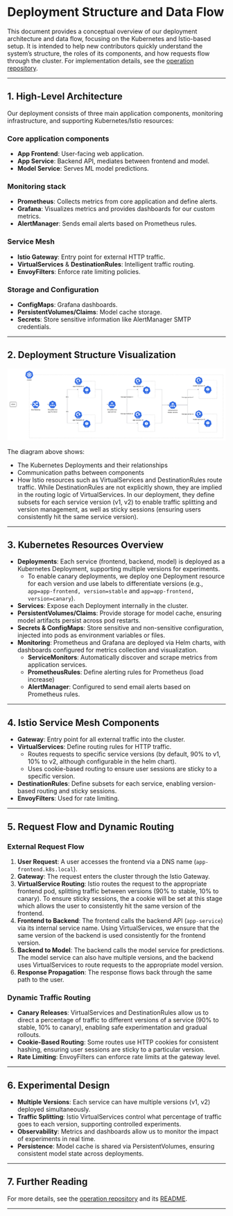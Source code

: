 # Deployment Structure and Data Flow

This document provides a conceptual overview of our deployment architecture and data flow, focusing on the Kubernetes and Istio-based setup. It is intended to help new contributors quickly understand the system’s structure, the roles of its components, and how requests flow through the cluster. For implementation details, see the [operation repository](https://github.com/remla2025-team9/operation).

---

## 1. **High-Level Architecture**

Our deployment consists of three main application components, monitoring infrastructure, and supporting Kubernetes/Istio resources:

### Core application components
- **App Frontend**: User-facing web application.
- **App Service**: Backend API, mediates between frontend and model.
- **Model Service**: Serves ML model predictions.

### Monitoring stack
- **Prometheus**: Collects metrics from core application and define alerts.
- **Grafana**: Visualizes metrics and provides dashboards for our custom metrics.
- **AlertManager**: Sends email alerts based on Prometheus rules.

### Service Mesh

- **Istio Gateway**: Entry point for external HTTP traffic.
- **VirtualServices** & **DestinationRules**: Intelligent traffic routing.
- **EnvoyFilters**: Enforce rate limiting policies.

### Storage and Configuration
- **ConfigMaps**: Grafana dashboards.
- **PersistentVolumes/Claims**: Model cache storage.
- **Secrets**: Store sensitive information like AlertManager SMTP credentials.

---

## 2. **Deployment Structure Visualization**

![Deployment Structure](images/deployment.png)

The diagram above shows:
* The Kubernetes Deployments and their relationships
* Communication paths between components
* How Istio resources such as VirtualServices and DestinationRules route traffic. While DestinationRules are not explicitly shown, they are implied in the routing logic of VirtualServices. In our deployment, they define subsets for each service version (v1, v2) to enable traffic splitting and version management, as well as sticky sessions (ensuring users consistently hit the same service version).

---

## 3. **Kubernetes Resources Overview**

- **Deployments**: Each service (frontend, backend, model) is deployed as a Kubernetes Deployment, supporting multiple versions for experiments.
    - To enable canary deployments, we deploy one Deployment resource for each version and use labels to differentiate versions (e.g., `app=app-frontend, version=stable` and `app=app-frontend, version=canary`).
- **Services**: Expose each Deployment internally in the cluster.
- **PersistentVolumes/Claims**: Provide storage for model cache, ensuring model artifacts persist across pod restarts.
- **Secrets & ConfigMaps**: Store sensitive and non-sensitive configuration, injected into pods as environment variables or files.
- **Monitoring**: Prometheus and Grafana are deployed via Helm charts, with dashboards configured for metrics collection and visualization.
    - **ServiceMonitors**: Automatically discover and scrape metrics from application services.
    - **PrometheusRules**: Define alerting rules for Prometheus (load increase)
    - **AlertManager**: Configured to send email alerts based on Prometheus rules.
---

## 4. **Istio Service Mesh Components**

- **Gateway**: Entry point for all external traffic into the cluster.
- **VirtualServices**: Define routing rules for HTTP traffic. 
    - Routes requests to specific service versions (by default, 90% to v1, 10% to v2, although configurable in the helm chart).
    - Uses cookie-based routing to ensure user sessions are sticky to a specific version.
- **DestinationRules**: Define subsets for each service, enabling version-based routing and sticky sessions.
- **EnvoyFilters**: Used for rate limiting.

---

## 5. **Request Flow and Dynamic Routing**

### **External Request Flow**

1. **User Request**: A user accesses the frontend via a DNS name (`app-frontend.k8s.local`).
2. **Gateway**: The request enters the cluster through the Istio Gateway.
3. **VirtualService Routing**: Istio routes the request to the appropriate frontend pod, splitting traffic between versions (90% to stable, 10% to canary). To ensure sticky sessions, the a cookie will be set at this stage which allows the user to consistently hit the same version of the frontend.
4. **Frontend to Backend**: The frontend calls the backend API (`app-service`) via its internal service name. Using VirtualServices, we ensure that the same version of the backend is used consistently for the frontend version.
5. **Backend to Model**: The backend calls the model service for predictions. The model service can also have multiple versions, and the backend uses VirtualServices to route requests to the appropriate model version.
6. **Response Propagation**: The response flows back through the same path to the user.

### **Dynamic Traffic Routing**

- **Canary Releases**: VirtualServices and DestinationRules allow us to direct a percentage of traffic to different versions of a service (90% to stable, 10% to canary), enabling safe experimentation and gradual rollouts.
- **Cookie-Based Routing**: Some routes use HTTP cookies for consistent hashing, ensuring user sessions are sticky to a particular version.
- **Rate Limiting**: EnvoyFilters can enforce rate limits at the gateway level.

---

## 6. **Experimental Design**

- **Multiple Versions**: Each service can have multiple versions (v1, v2) deployed simultaneously.
- **Traffic Splitting**: Istio VirtualServices control what percentage of traffic goes to each version, supporting controlled experiments.
- **Observability**: Metrics and dashboards allow us to monitor the impact of experiments in real time.
- **Persistence**: Model cache is shared via PersistentVolumes, ensuring consistent model state across deployments.

---
## 7. **Further Reading**

For more details, see the [operation repository](https://github.com/remla2025-team9/operation) and its [README](https://github.com/remla2025-team9/operation#readme).

---